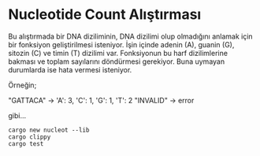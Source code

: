 # Nucleotide Count Alıştırması

Bu alıştırmada bir DNA diziliminin, DNA dizilimi olup olmadığını anlamak için bir fonksiyon geliştirilmesi isteniyor. İşin içinde  adenin (A), guanin (G), sitozin (C) ve timin (T) dizilimi var. Fonksiyonun bu harf dizilimlerine bakması ve toplam sayılarını döndürmesi gerekiyor. Buna uymayan durumlarda ise hata vermesi isteniyor.

Örneğin;

"GATTACA" -> 'A': 3, 'C': 1, 'G': 1, 'T': 2
"INVALID" -> error

gibi...

```shell
cargo new nucleot --lib
cargo clippy
cargo test
```